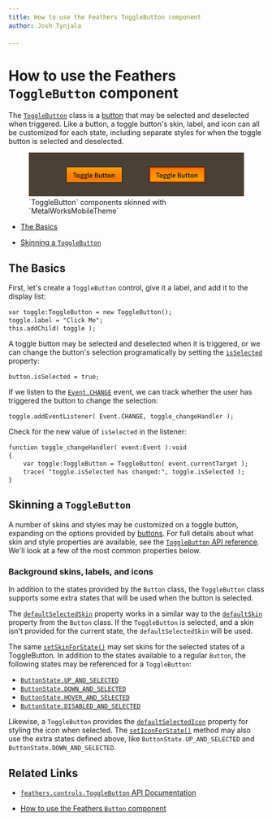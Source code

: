 ```yaml
---
title: How to use the Feathers ToggleButton component  
author: Josh Tynjala

---
```

# How to use the Feathers `ToggleButton` component

The [`ToggleButton`](../api-reference/feathers/controls/ToggleButton.html) class is a [button](button.html) that may be selected and deselected when triggered. Like a button, a toggle button's skin, label, and icon can all be customized for each state, including separate styles for when the toggle button is selected and deselected.

<figure>
<img src="images/toggle-button.png" srcset="images/toggle-button@2x.png 2x" alt="Screenshot of a Feathers ToggleButton component" />
<figcaption>`ToggleButton` components skinned with `MetalWorksMobileTheme`</figcaption>
</figure>

-   [The Basics](#the-basics)

-   [Skinning a `ToggleButton`](#skinning-a-togglebutton)

## The Basics

First, let's create a `ToggleButton` control, give it a label, and add it to the display list:

``` code
var toggle:ToggleButton = new ToggleButton();
toggle.label = "Click Me";
this.addChild( toggle );
```

A toggle button may be selected and deselected when it is triggered, or we can change the button's selection programatically by setting the [`isSelected`](../api-reference/feathers/controls/ToggleButton.html#isSelected) property:

``` code
button.isSelected = true;
```

If we listen to the [`Event.CHANGE`](../api-reference/feathers/controls/ToggleButton.html#event:change) event, we can track whether the user has triggered the button to change the selection:

``` code
toggle.addEventListener( Event.CHANGE, toggle_changeHandler );
```

Check for the new value of `isSelected` in the listener:

``` code
function toggle_changeHandler( event:Event ):void
{
    var toggle:ToggleButton = ToggleButton( event.currentTarget );
    trace( "toggle.isSelected has changed:", toggle.isSelected );
}
```

## Skinning a `ToggleButton`

A number of skins and styles may be customized on a toggle button, expanding on the options provided by [buttons](button.html). For full details about what skin and style properties are available, see the [`ToggleButton` API reference](../api-reference/feathers/controls/ToggleButton.html). We'll look at a few of the most common properties below.

### Background skins, labels, and icons

In addition to the states provided by the `Button` class, the `ToggleButton` class supports some extra states that will be used when the button is selected. 

The [`defaultSelectedSkin`](../api-reference/feathers/controls/ToggleButton.html#defaultSelectedSkin) property works in a similar way to the [`defaultSkin`](../api-reference/feathers/controls/BasicButton.html#defaultSkin) property from the `Button` class. If the `ToggleButton` is selected, and a skin isn't provided for the current state, the `defaultSelectedSkin` will be used.

The same [`setSkinForState()`](../api-reference/feathers/controls/BasicButton.html#setSkinForState()) may set skins for the selected states of a ToggleButton. In addition to the states available to a regular `Button`, the following states may be referenced for a `ToggleButton`:

* [`ButtonState.UP_AND_SELECTED`](../api-reference/feathers/controls/ButtonState.html#UP_AND_SELECTED)
* [`ButtonState.DOWN_AND_SELECTED`](../api-reference/feathers/controls/ButtonState.html#DOWN_AND_SELECTED)
* [`ButtonState.HOVER_AND_SELECTED`](../api-reference/feathers/controls/ButtonState.html#HOVER_AND_SELECTED)
* [`ButtonState.DISABLED_AND_SELECTED`](../api-reference/feathers/controls/ButtonState.html#DISABLED_AND_SELECTED)

Likewise, a `ToggleButton` provides the [`defaultSelectedIcon`](../api-reference/feathers/controls/ToggleButton.html#defaultSelectedIcon) property for styling the icon when selected. The [`setIconForState()`](../api-reference/feathers/controls/Button.html#setIconForState()) method may also use the extra states defined above, like `ButtonState.UP_AND_SELECTED` and `ButtonState.DOWN_AND_SELECTED`.

## Related Links

-   [`feathers.controls.ToggleButton` API Documentation](../api-reference/feathers/controls/ToggleButton.html)

-   [How to use the Feathers `Button` component](button.html)